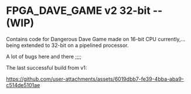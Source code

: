 # FPGA_DAVE_GAME v2 32-bit -- (WIP)
Contains code for Dangerous Dave Game made on 16-bit CPU
currently,... being extended to 32-bit on a pipelined processor.

A lot of bugs here and there ;;;;

The last successful build from v1:



https://github.com/user-attachments/assets/6019dbb7-fe39-4bba-aba9-c514de5101ae

